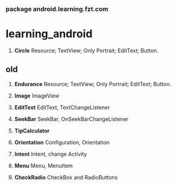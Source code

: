 ### package android.learning.fzt.com

# learning_android

1.	**Circle**        Resource; TextView; Only Portrait; EditText; Button.

## old

1.	**Endurance**	  Resource; TextView; Only Portrait; EditText; Button.

1.  **Image**         ImageView

1.  **EditText**      EditText, TextChangeListener
1.  **SeekBar**       SeekBar, OnSeekBarChangeListener
1.  **TipCalculator**
1.  **Orientation**   Configuration, Orientation
1.  **Intent**        Intent, change Activity
1.  **Menu**          Menu, MenuItem
1.  **CheckRadio**    CheckBox and RadioButtons
